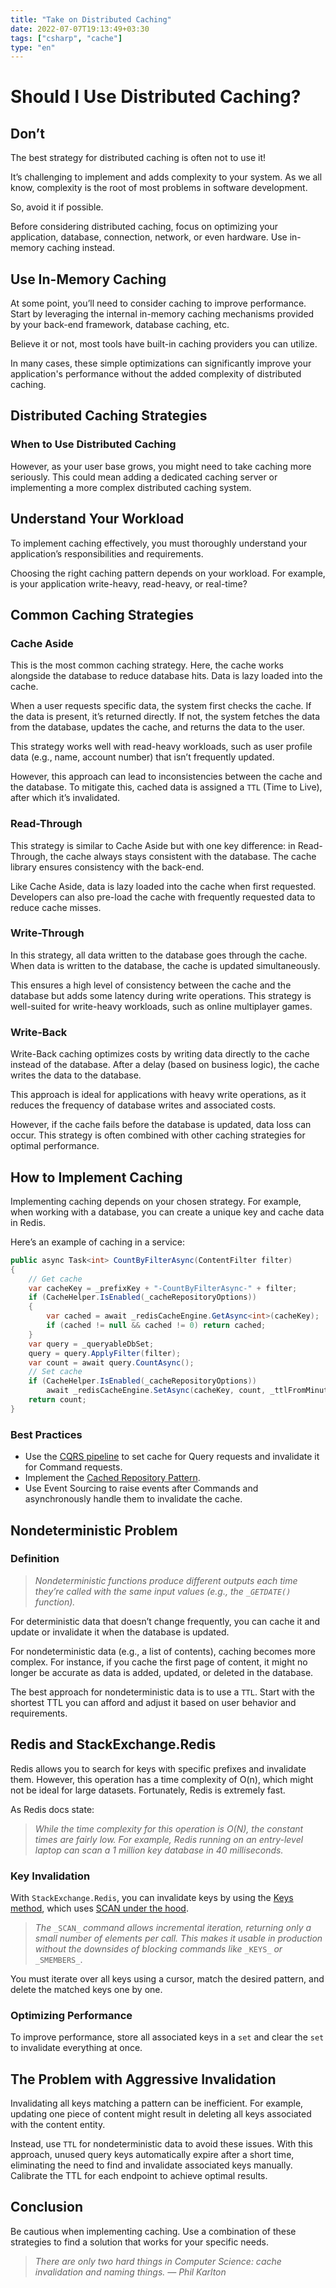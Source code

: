 ```yaml
---
title: "Take on Distributed Caching"
date: 2022-07-07T19:13:49+03:30
tags: ["csharp", "cache"]
type: "en"
---
```


# Should I Use Distributed Caching?

## Don’t

The best strategy for distributed caching is often not to use it!

It’s challenging to implement and adds complexity to your system. As we all know, complexity is the root of most problems in software development.

So, avoid it if possible.

Before considering distributed caching, focus on optimizing your application, database, connection, network, or even hardware. Use in-memory caching instead.

## Use In-Memory Caching

At some point, you’ll need to consider caching to improve performance. Start by leveraging the internal in-memory caching mechanisms provided by your back-end framework, database caching, etc.

Believe it or not, most tools have built-in caching providers you can utilize.

In many cases, these simple optimizations can significantly improve your application's performance without the added complexity of distributed caching.

## Distributed Caching Strategies

### When to Use Distributed Caching

However, as your user base grows, you might need to take caching more seriously. This could mean adding a dedicated caching server or implementing a more complex distributed caching system.

## Understand Your Workload

To implement caching effectively, you must thoroughly understand your application’s responsibilities and requirements.

Choosing the right caching pattern depends on your workload. For example, is your application write-heavy, read-heavy, or real-time?

## Common Caching Strategies

### Cache Aside

This is the most common caching strategy. Here, the cache works alongside the database to reduce database hits. Data is lazy loaded into the cache.

When a user requests specific data, the system first checks the cache. If the data is present, it’s returned directly. If not, the system fetches the data from the database, updates the cache, and returns the data to the user.

This strategy works well with read-heavy workloads, such as user profile data (e.g., name, account number) that isn’t frequently updated.

However, this approach can lead to inconsistencies between the cache and the database. To mitigate this, cached data is assigned a `TTL` (Time to Live), after which it’s invalidated.

### Read-Through

This strategy is similar to Cache Aside but with one key difference: in Read-Through, the cache always stays consistent with the database. The cache library ensures consistency with the back-end.

Like Cache Aside, data is lazy loaded into the cache when first requested. Developers can also pre-load the cache with frequently requested data to reduce cache misses.

### Write-Through

In this strategy, all data written to the database goes through the cache. When data is written to the database, the cache is updated simultaneously.

This ensures a high level of consistency between the cache and the database but adds some latency during write operations. This strategy is well-suited for write-heavy workloads, such as online multiplayer games.

### Write-Back

Write-Back caching optimizes costs by writing data directly to the cache instead of the database. After a delay (based on business logic), the cache writes the data to the database.

This approach is ideal for applications with heavy write operations, as it reduces the frequency of database writes and associated costs.

However, if the cache fails before the database is updated, data loss can occur. This strategy is often combined with other caching strategies for optimal performance.

## How to Implement Caching

Implementing caching depends on your chosen strategy. For example, when working with a database, you can create a unique key and cache data in Redis.

Here’s an example of caching in a service:

```csharp
public async Task<int> CountByFilterAsync(ContentFilter filter)
{
    // Get cache
    var cacheKey = _prefixKey + "-CountByFilterAsync-" + filter;
    if (CacheHelper.IsEnabled(_cacheRepositoryOptions))
    {
        var cached = await _redisCacheEngine.GetAsync<int>(cacheKey);
        if (cached != null && cached != 0) return cached;
    }
    var query = _queryableDbSet;
    query = query.ApplyFilter(filter);
    var count = await query.CountAsync();
    // Set cache
    if (CacheHelper.IsEnabled(_cacheRepositoryOptions))
        await _redisCacheEngine.SetAsync(cacheKey, count, _ttlFromMinutes);
    return count;
}
```

### Best Practices

- Use the [CQRS pipeline](https://codewithmukesh.com/blog/caching-with-mediatr-in-aspnet-core/) to set cache for Query requests and invalidate it for Command requests.
- Implement the [Cached Repository Pattern](https://stackoverflow.com/questions/3442102/repository-pattern-caching).
- Use Event Sourcing to raise events after Commands and asynchronously handle them to invalidate the cache.

## Nondeterministic Problem

### Definition

> _Nondeterministic functions produce different outputs each time they’re called with the same input values (e.g., the `_GETDATE()` function)._

For deterministic data that doesn’t change frequently, you can cache it and update or invalidate it when the database is updated.

For nondeterministic data (e.g., a list of contents), caching becomes more complex. For instance, if you cache the first page of content, it might no longer be accurate as data is added, updated, or deleted in the database.

The best approach for nondeterministic data is to use a `TTL`. Start with the shortest TTL you can afford and adjust it based on user behavior and requirements.

## Redis and StackExchange.Redis

Redis allows you to search for keys with specific prefixes and invalidate them. However, this operation has a time complexity of O(n), which might not be ideal for large datasets. Fortunately, Redis is extremely fast.

As Redis docs state:

> _While the time complexity for this operation is O(N), the constant times are fairly low. For example, Redis running on an entry-level laptop can scan a 1 million key database in 40 milliseconds._

### Key Invalidation

With `StackExchange.Redis`, you can invalidate keys by using the [Keys method](https://stackexchange.github.io/StackExchange.Redis/KeysValues), which uses [SCAN under the hood](https://redis.io/commands/scan).

> _The_ `_SCAN_` _command allows incremental iteration, returning only a small number of elements per call. This makes it usable in production without the downsides of blocking commands like_ `_KEYS_` _or_ `_SMEMBERS_`.

You must iterate over all keys using a cursor, match the desired pattern, and delete the matched keys one by one.

### Optimizing Performance

To improve performance, store all associated keys in a `set` and clear the `set` to invalidate everything at once.

## The Problem with Aggressive Invalidation

Invalidating all keys matching a pattern can be inefficient. For example, updating one piece of content might result in deleting all keys associated with the content entity.

Instead, use `TTL` for nondeterministic data to avoid these issues. With this approach, unused query keys automatically expire after a short time, eliminating the need to find and invalidate associated keys manually. Calibrate the TTL for each endpoint to achieve optimal results.

## Conclusion

Be cautious when implementing caching. Use a combination of these strategies to find a solution that works for your specific needs.

> _There are only two hard things in Computer Science: cache invalidation and naming things. — Phil Karlton_
